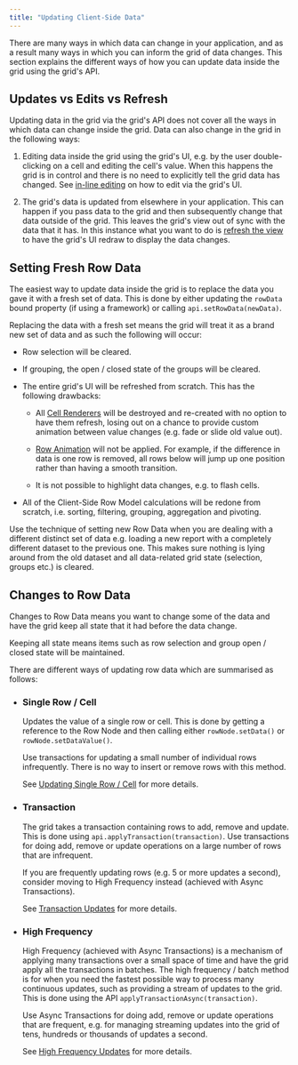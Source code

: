 ```yaml
---
title: "Updating Client-Side Data"
---
```


There are many ways in which data can change in your application, and as a result many ways in which you can inform the grid of data changes. This section explains the different ways of how you can update data inside the grid using the grid's API.

## Updates vs Edits vs Refresh

Updating data in the grid via the grid's API does not cover all the ways in which data can change inside the grid. Data can also change in the grid in the following ways:


1. Editing data inside the grid using the grid's UI, e.g. by the user double-clicking on a cell and editing the cell's value. When this happens the grid is in control and there is no need to explicitly tell the grid data has changed. See [in-line editing](../cell-editing) on how to edit via the grid's UI.

1. The grid's data is updated from elsewhere in your application. This can happen if you pass data to the grid and then subsequently change that data outside of the grid. This leaves the grid's view out of sync with the data that it has. In this instance what you want to do is [refresh the view](../refresh) to have the grid's UI redraw to display the data changes.

## Setting Fresh Row Data


The easiest way to update data inside the grid is to replace the data you gave it with a fresh set of data. This is done by either updating the `rowData` bound property (if using a framework) or calling `api.setRowData(newData)`.

Replacing the data with a fresh set means the grid will treat it as a brand new set of data and as such the following will occur:

- Row selection will be cleared.
- If grouping, the open / closed state of the groups will be cleared.
- The entire grid's UI will be refreshed from scratch. This has the following drawbacks:
    - All [Cell Renderers](../cell-rendering/) will be destroyed and re-created with no option to have them refresh, losing out on a chance to provide custom animation between value changes (e.g. fade or slide old value out).

    - [Row Animation](../row-animation/) will not be applied. For example, if the difference in data is one row is removed, all rows below will jump up one position rather than having a smooth transition.

    - It is not possible to highlight data changes, e.g. to flash cells.

- All of the Client-Side Row Model calculations will be redone from scratch, i.e. sorting,
    filtering, grouping, aggregation and pivoting.

Use the technique of setting new Row Data when you are dealing with a different distinct set of data e.g. loading a new report with a completely different dataset to the previous one. This makes sure nothing is lying around from the old dataset and all data-related grid state (selection, groups etc.) is cleared.

## Changes to Row Data


Changes to Row Data means you want to change some of the data and have the grid keep all state that it had before the data change.

Keeping all state means items such as row selection and group open / closed state will be maintained.

There are different ways of updating row data which are summarised as follows:


- ### Single Row / Cell
    Updates the value of a single row or cell. This is done by getting a reference to the Row Node and then calling either `rowNode.setData()` or `rowNode.setDataValue()`.

    Use transactions for updating a small number of individual rows infrequently. There is no way to insert or remove rows with this method.


    See [Updating Single Row / Cell](../data-update-single-row-cell/) for more details.

- ### Transaction
    The grid takes a transaction containing rows to add, remove and update. This is done using `api.applyTransaction(transaction)`.
    Use transactions for doing add, remove or update operations on a large number of rows that are infrequent.

    If you are frequently updating rows (e.g. 5 or more updates a second), consider moving to High Frequency instead (achieved with Async Transactions).

    See [Transaction Updates](../data-update-transactions/) for more details.

- ### High Frequency

    High Frequency (achieved with Async Transactions) is a mechanism of applying many transactions over a small space of time and have the grid apply all the transactions in batches. The high frequency / batch method is for when you need the fastest possible way to process many continuous updates, such as providing a stream of updates to the grid. This is done using the API `applyTransactionAsync(transaction)`.
    
    Use Async Transactions for doing add, remove or update operations that are frequent, e.g. for managing streaming updates into the grid of tens, hundreds or thousands of updates a second.

    See [High Frequency Updates](../data-update-high-frequency/) for more details.
